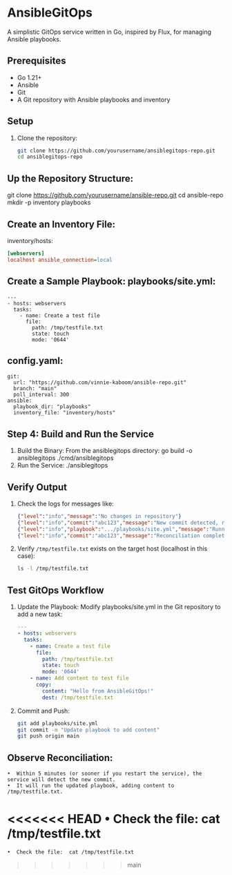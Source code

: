  
# AnsibleGitOps

A simplistic GitOps service written in Go, inspired by Flux, for managing Ansible playbooks.

## Prerequisites
- Go 1.21+
- Ansible
- Git
- A Git repository with Ansible playbooks and inventory

## Setup
1. Clone the repository:
   ```bash
   git clone https://github.com/yourusername/ansiblegitops-repo.git
   cd ansiblegitops-repo
   ```

## Up the Repository Structure: 

git clone https://github.com/yourusername/ansible-repo.git
cd ansible-repo
mkdir -p inventory playbooks

## Create an Inventory File:

inventory/hosts:
```ini
[webservers]
localhost ansible_connection=local
```

## Create a Sample Playbook: playbooks/site.yml:
```
---
- hosts: webservers
  tasks:
    - name: Create a test file
      file:
        path: /tmp/testfile.txt
        state: touch
        mode: '0644'
```      
## config.yaml:
```
git:
  url: "https://github.com/vinnie-kaboom/ansible-repo.git"
  branch: "main"
  poll_interval: 300
ansible:
  playbook_dir: "playbooks"
  inventory_file: "inventory/hosts"
```

## Step 4: Build and Run the Service
1.  Build the Binary: From the ansiblegitops directory:
    go build -o ansiblegitops ./cmd/ansiblegitops
2.  Run the Service:
    ./ansiblegitops

## Verify Output

1. Check the logs for messages like:
    ```json
    {"level":"info","message":"No changes in repository"}
    {"level":"info","commit":"abc123","message":"New commit detected, running playbooks"}
    {"level":"info","playbook":".../playbooks/site.yml","message":"Running Ansible playbook"}
    {"level":"info","commit":"abc123","message":"Reconciliation completed"}
    ```

2. Verify `/tmp/testfile.txt` exists on the target host (localhost in this case):
    ```bash
    ls -l /tmp/testfile.txt
    ```

## Test GitOps Workflow
1. Update the Playbook: Modify playbooks/site.yml in the Git repository to add a new task:
    ```yaml
    ---
    - hosts: webservers
      tasks:
        - name: Create a test file
          file:
            path: /tmp/testfile.txt
            state: touch
            mode: '0644'
        - name: Add content to test file
          copy:
            content: "Hello from AnsibleGitOps!"
            dest: /tmp/testfile.txt
    ```

2. Commit and Push:
    ```bash
    git add playbooks/site.yml
    git commit -m "Update playbook to add content"
    git push origin main
    ```


 ## Observe Reconciliation:
	•  Within 5 minutes (or sooner if you restart the service), the service will detect the new commit.
	•  It will run the updated playbook, adding content to /tmp/testfile.txt.
<<<<<<< HEAD
	•  Check the file:  cat /tmp/testfile.txt    
=======
	•  Check the file:  cat /tmp/testfile.txt  
    
>>>>>>> main
